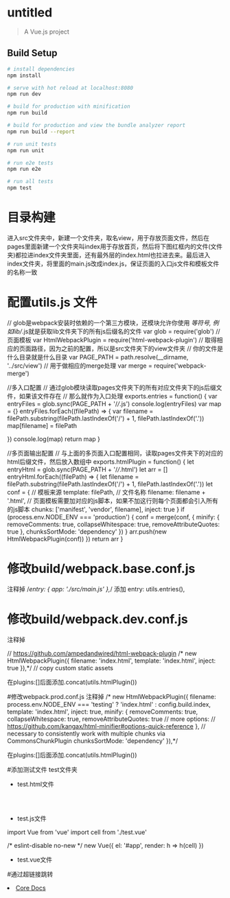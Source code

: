 # untitled

> A Vue.js project

## Build Setup

``` bash
# install dependencies
npm install

# serve with hot reload at localhost:8080
npm run dev

# build for production with minification
npm run build

# build for production and view the bundle analyzer report
npm run build --report

# run unit tests
npm run unit

# run e2e tests
npm run e2e

# run all tests
npm test
```

# 目录构建

进入src文件夹中，新建一个文件夹，取名view，用于存放页面文件，然后在pages里面新建一个文件夹叫index用于存放首页，然后将下图红框内的文件(文件夹)都拉进index文件夹里面，还有最外层的index.html也拉进去来。最后进入index文件夹，将里面的main.js改成index.js，保证页面的入口js文件和模板文件的名称一致

# 配置utils.js 文件

// glob是webpack安装时依赖的一个第三方模块，还模块允许你使用 *等符号, 例如lib/*.js就是获取lib文件夹下的所有js后缀名的文件
var glob = require('glob')
// 页面模板
var HtmlWebpackPlugin = require('html-webpack-plugin')
// 取得相应的页面路径，因为之前的配置，所以是src文件夹下的view文件夹
// 你的文件是什么目录就是什么目录
var PAGE_PATH = path.resolve(__dirname, '../src/view')
// 用于做相应的merge处理
var merge = require('webpack-merge')


//多入口配置
// 通过glob模块读取pages文件夹下的所有对应文件夹下的js后缀文件，如果该文件存在
// 那么就作为入口处理
exports.entries = function() {
  var entryFiles = glob.sync(PAGE_PATH + '/*/*.js')
  console.log(entryFiles)
  var map = {}
  entryFiles.forEach((filePath) => {
    var filename = filePath.substring(filePath.lastIndexOf('\/') + 1, filePath.lastIndexOf('.'))
    map[filename] = filePath

  })
  console.log(map)
  return map
}

//多页面输出配置
// 与上面的多页面入口配置相同，读取pages文件夹下的对应的html后缀文件，然后放入数组中
exports.htmlPlugin = function() {
  let entryHtml = glob.sync(PAGE_PATH + '/*/*.html')
  let arr = []
  entryHtml.forEach((filePath) => {
    let filename = filePath.substring(filePath.lastIndexOf('\/') + 1, filePath.lastIndexOf('.'))
    let conf = {
      // 模板来源
      template: filePath,
      // 文件名称
      filename: filename + '.html',
      // 页面模板需要加对应的js脚本，如果不加这行则每个页面都会引入所有的js脚本
      chunks: ['manifest', 'vendor', filename],
      inject: true
    }
    if (process.env.NODE_ENV === 'production') {
      conf = merge(conf, {
        minify: {
          removeComments: true,
          collapseWhitespace: true,
          removeAttributeQuotes: true
        },
        chunksSortMode: 'dependency'
      })
    }
    arr.push(new HtmlWebpackPlugin(conf))
  })
  return arr
}

# 修改build/webpack.base.conf.js

注释掉
  /*entry: {
    app: './src/main.js'
  },*/
添加 
  entry: utils.entries(),

# 修改build/webpack.dev.conf.js
注释掉

 // https://github.com/ampedandwired/html-webpack-plugin
/*    new HtmlWebpackPlugin({
      filename: 'index.html',
      template: 'index.html',
      inject: true
    }),*/
    // copy custom static assets

在plugins:[]后面添加.concat(utils.htmlPlugin())

#修改webpack.prod.conf.js
注释掉
 /*  new HtmlWebpackPlugin({
      filename: process.env.NODE_ENV === 'testing'
        ? 'index.html'
        : config.build.index,
      template: 'index.html',
      inject: true,
      minify: {
        removeComments: true,
        collapseWhitespace: true,
        removeAttributeQuotes: true
        // more options:
        // https://github.com/kangax/html-minifier#options-quick-reference
      },
      // necessary to consistently work with multiple chunks via CommonsChunkPlugin
      chunksSortMode: 'dependency'
    }),*/   

在plugins:[]后面添加.concat(utils.htmlPlugin())

#添加测试文件
test文件夹

* test.html文件

<!DOCTYPE html>
<html>
<head>
  <meta charset="utf-8">
  <title>multi_page</title>
</head>
<body>
<div id="app"></div>
<!-- built files will be auto injected -->
</body>
</html>

* test.js文件

import Vue from 'vue'
import cell from './test.vue'

/* eslint-disable no-new */
new Vue({
  el: '#app',
  render: h => h(cell)
})

* test.vue文件

<template>
  <div id="app">
    <cell></cell>
  </div>
</template>

<script>
import cell from '../../components/cell.vue'
export default {
  name: 'app',
  components: { cell }
}
</script>

<style>
  #app {
    font-family: 'Avenir', Helvetica, Arial, sans-serif;
    -webkit-font-smoothing: antialiased;
    -moz-osx-font-smoothing: grayscale;
    text-align: center;
    color: #2c3e50;
    margin-top: 60px;
  }
</style>

#通过超链接跳转
<li><a href="test.html">Core Docs</a></li>

